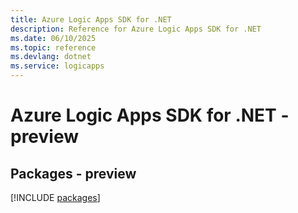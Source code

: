 ```yaml
---
title: Azure Logic Apps SDK for .NET
description: Reference for Azure Logic Apps SDK for .NET
ms.date: 06/10/2025
ms.topic: reference
ms.devlang: dotnet
ms.service: logicapps
---
```

# Azure Logic Apps SDK for .NET - preview
## Packages - preview
[!INCLUDE [packages](logic-apps-index.md)]